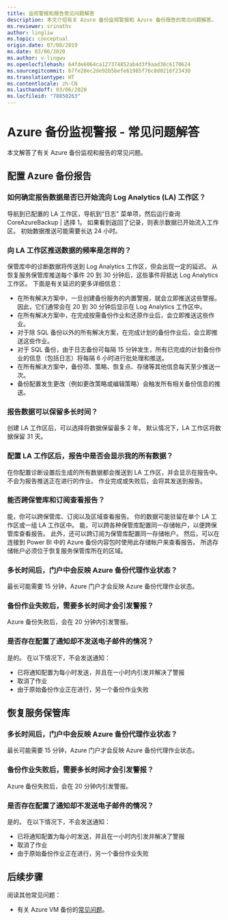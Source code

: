```yaml
---
title: 监视警报和报告常见问题解答
description: 本文介绍有关 Azure 备份监视警报和 Azure 备份报告的常见问题解答。
ms.reviewer: srinathv
author: lingliw
ms.topic: conceptual
origin.date: 07/08/2019
ms.date: 03/06/2020
ms.author: v-lingwu
ms.openlocfilehash: 64fde6064ca127374852ab4d3f9aad38c6170624
ms.sourcegitcommit: b7fe28ec2de92b5befe61985f76c8d0216f23430
ms.translationtype: HT
ms.contentlocale: zh-CN
ms.lasthandoff: 03/06/2020
ms.locfileid: "78850263"
---
```

# <a name="azure-backup-monitoring-alert---faq"></a>Azure 备份监视警报 - 常见问题解答

本文解答了有关 Azure 备份监视和报告的常见问题。

## <a name="configure-azure-backup-reports"></a>配置 Azure 备份报告

### <a name="how-do-i-check-if-reporting-data-has-started-flowing-into-a-log-analytics-la-workspace"></a>如何确定报告数据是否已开始流向 Log Analytics (LA) 工作区？

导航到已配置的 LA 工作区，导航到“日志”  菜单项，然后运行查询 CoreAzureBackup | 选择 1。 如果看到返回了记录，则表示数据已开始流入工作区。 初始数据推送可能需要长达 24 小时。

### <a name="what-is-the-frequency-of-data-push-to-an-la-workspace"></a>向 LA 工作区推送数据的频率是怎样的？

保管库中的诊断数据将传送到 Log Analytics 工作区，但会出现一定的延迟。 从恢复服务保管库推送每个事件 20 到 30 分钟后，这些事件将抵达 Log Analytics 工作区。 下面是有关延迟的更多详细信息：

* 在所有解决方案中，一旦创建备份服务的内置警报，就会立即推送这些警报。 因此，它们通常会在 20 到 30 分钟后显示在 Log Analytics 工作区中。
* 在所有解决方案中，在完成按需备份作业和还原作业后，会立即推送这些作业。
* 对于除 SQL 备份以外的所有解决方案，在完成计划的备份作业后，会立即推送这些作业。
* 对于 SQL 备份，由于日志备份可每隔 15 分钟发生，所有已完成的计划备份作业的信息（包括日志）将每隔 6 小时进行批处理和推送。
* 在所有解决方案中，备份项、策略、恢复点、存储等其他信息每天至少推送一次。
* 备份配置发生更改（例如更改策略或编辑策略）会触发所有相关备份信息的推送。

### <a name="how-long-can-i-retain-reporting-data"></a>报告数据可以保留多长时间？

创建 LA 工作区后，可以选择将数据保留最多 2 年。 默认情况下，LA 工作区将数据保留 31 天。

### <a name="will-i-see-all-my-data-in-reports-after-i-configure-the-la-workspace"></a>配置 LA 工作区后，报告中是否会显示我的所有数据？

 在你配置诊断设置后生成的所有数据都会推送到 LA 工作区，并会显示在报告中。 不会为报告推送正在进行的作业。 作业完成或失败后，会将其发送到报告。

### <a name="can-i-view-reports-across-vaults-and-subscriptions"></a>能否跨保管库和订阅查看报告？

能，你可以跨保管库、订阅以及区域查看报告。 你的数据可能驻留在单个 LA 工作区或一组 LA 工作区中。
能，可以跨各种保管库配置同一存储帐户，以便跨保管库查看报告。 此外，还可以跨订阅为保管库配置同一存储帐户。 然后，可以在连接到 Power BI 中的 Azure 备份内容包时使用此存储帐户来查看报告。 所选存储帐户必须位于恢复服务保管库所在的区域。

### <a name="how-long-does-it-take-for-the-azure-backup-agent-job-status-to-reflect-in-the-portal"></a>多长时间后，门户中会反映 Azure 备份代理作业状态？

最长可能需要 15 分钟，Azure 门户才会反映 Azure 备份代理作业状态。

### <a name="when-a-backup-job-fails-how-long-does-it-take-to-raise-an-alert"></a>备份作业失败后，需要多长时间才会引发警报？

Azure 备份失败后，会在 20 分钟内引发警报。

### <a name="is-there-a-case-where-an-email-wont-be-sent-if-notifications-are-configured"></a>是否存在配置了通知却不发送电子邮件的情况？

是的。 在以下情况下，不会发送通知：

* 已将通知配置为每小时发送，并且在一小时内引发并解决了警报
* 取消了作业
* 由于原始备份作业正在进行，另一个备份作业失败

## <a name="recovery-services-vault"></a>恢复服务保管库

### <a name="how-long-does-it-take-for-the-azure-backup-agent-job-status-to-reflect-in-the-portal"></a>多长时间后，门户中会反映 Azure 备份代理作业状态？

最长可能需要 15 分钟，Azure 门户才会反映 Azure 备份代理作业状态。

### <a name="when-a-backup-job-fails-how-long-does-it-take-to-raise-an-alert"></a>备份作业失败后，需要多长时间才会引发警报？

Azure 备份失败后，会在 20 分钟内引发警报。

### <a name="is-there-a-case-where-an-email-wont-be-sent-if-notifications-are-configured"></a>是否存在配置了通知却不发送电子邮件的情况？

是的。 在以下情况下，不会发送通知：

* 已将通知配置为每小时发送，并且在一小时内引发并解决了警报
* 取消了作业
* 由于原始备份作业正在进行，另一个备份作业失败

## <a name="next-steps"></a>后续步骤

阅读其他常见问题：

- 有关 Azure VM 备份的[常见问题](backup-azure-vm-backup-faq.md)。
